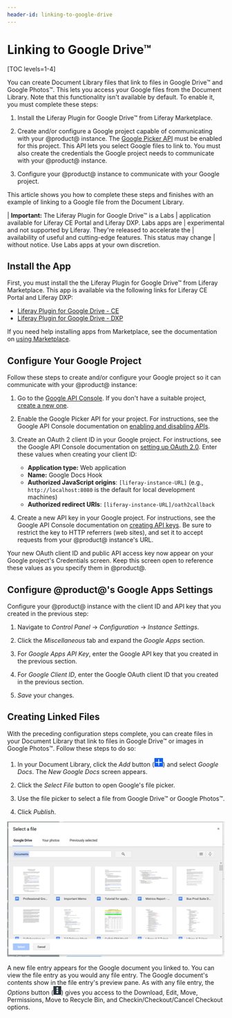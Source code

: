 ```yaml
---
header-id: linking-to-google-drive
---
```


# Linking to Google Drive™

[TOC levels=1-4]

You can create Document Library files that link to files in Google Drive&trade; 
and Google Photos&trade;. This lets you access your Google files from the 
Document Library. Note that this functionality isn't available by default. To 
enable it, you must complete these steps: 

1.  Install the Liferay Plugin for Google Drive&trade; from Liferay Marketplace. 

2.  Create and/or configure a Google project capable of communicating with your 
    @product@ instance. The 
    [Google Picker API](https://developers.google.com/picker/) 
    must be enabled for this project. This API lets you select Google files to 
    link to. You must also create the credentials the Google project needs to 
    communicate with your @product@ instance. 

3.  Configure your @product@ instance to communicate with your Google project. 

This article shows you how to complete these steps and finishes with an example 
of linking to a Google file from the Document Library. 

| **Important:** The Liferay Plugin for Google Drive&trade; is a Labs 
| application available for Liferay CE Portal and Liferay DXP. Labs apps are 
| experimental and not supported by Liferay. They're released to accelerate the 
| availability of useful and cutting-edge features. This status may change 
| without notice. Use Labs apps at your own discretion. 

## Install the App

First, you must install the the Liferay Plugin for Google Drive&trade; from 
Liferay Marketplace. This app is available via the following links for Liferay 
CE Portal and Liferay DXP: 

-   [Liferay Plugin for Google Drive - CE](https://web.liferay.com/marketplace/-/mp/application/105847499)
-   [Liferay Plugin for Google Drive - DXP](https://web.liferay.com/marketplace/-/mp/application/98011653)

If you need help installing apps from Marketplace, see the documentation on 
[using Marketplace](/docs/7-2/user/-/knowledge_base/u/using-the-liferay-marketplace). 

## Configure Your Google Project

Follow these steps to create and/or configure your Google project so it can 
communicate with your @product@ instance: 

1.  Go to the
    [Google API Console](https://console.developers.google.com). 
    If you don't have a suitable project, 
    [create a new one](https://support.google.com/googleapi/answer/6251787?hl=en&ref_topic=7014522). 

2.  Enable the Google Picker API for your project. For instructions, see the 
    Google API Console documentation on 
    [enabling and disabling APIs](https://support.google.com/googleapi/answer/6158841). 

3.  Create an OAuth 2 client ID in your Google project. For instructions, see 
    the Google API Console documentation on 
    [setting up OAuth 2.0](https://support.google.com/googleapi/answer/6158849). 
    Enter these values when creating your client ID: 

    -   **Application type:** Web application
    -   **Name:** Google Docs Hook
    -   **Authorized JavaScript origins**: `[liferay-instance-URL]` (e.g., 
        `http://localhost:8080` is the default for local development machines)
    -   **Authorized redirect URIs**: `[liferay-instance-URL]/oath2callback` 

4.  Create a new API key in your Google project. For instructions, see the 
    Google API Console documentation on 
    [creating API keys](https://support.google.com/googleapi/answer/6158862?hl=en). 
    Be sure to restrict the key to HTTP referrers (web sites), and set it to 
    accept requests from your @product@ instance's URL. 

Your new OAuth client ID and public API access key now appear on your Google 
project's Credentials screen. Keep this screen open to reference these values as 
you specify them in @product@. 

## Configure @product@'s Google Apps Settings

Configure your @product@ instance with the client ID and API key that you 
created in the previous step: 

1.  Navigate to *Control Panel* &rarr; *Configuration* &rarr; *Instance 
    Settings*. 

2.  Click the *Miscellaneous* tab and expand the *Google Apps* section. 

3.  For *Google Apps API Key*, enter the Google API key that you created in the 
    previous section. 

4.  For *Google Client ID*, enter the Google OAuth client ID that you created in 
    the previous section. 

5.  *Save* your changes. 

## Creating Linked Files

With the preceding configuration steps complete, you can create files in your 
Document Library that link to files in Google Drive&trade; or images in Google 
Photos&trade;. Follow these steps to do so:

1.  In your Document Library, click the *Add* button 
    (![Add](../../../../images/icon-add.png)) 
    and select *Google Docs*. The *New Google Docs* screen appears. 

2.  Click the *Select File* button to open Google's file picker. 

3.  Use the file picker to select a file from Google Drive&trade; or Google 
    Photos&trade;. 

4.  Click *Publish*. 

![Figure 1: You can select files from Google Drive&trade; or your photos.](../../../../images/dm-google-select-a-file.png)

A new file entry appears for the Google document you linked to. You can view the
file entry as you would any file entry. The Google document's contents show in 
the file entry's preview pane. As with any file entry, the *Options* button 
(![Options](../../../../images/icon-options.png)) 
gives you access to the Download, Edit, Move, Permissions, Move to Recycle Bin, 
and Checkin/Checkout/Cancel Checkout options. 
